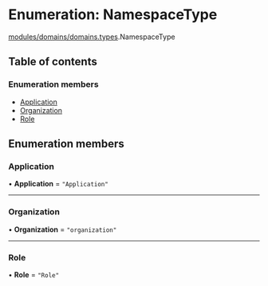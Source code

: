 # Enumeration: NamespaceType

[modules/domains/domains.types](../modules/modules_domains_domains_types.md).NamespaceType

## Table of contents

### Enumeration members

- [Application](modules_domains_domains_types.NamespaceType.md#application)
- [Organization](modules_domains_domains_types.NamespaceType.md#organization)
- [Role](modules_domains_domains_types.NamespaceType.md#role)

## Enumeration members

### Application

• **Application** = `"Application"`

___

### Organization

• **Organization** = `"organization"`

___

### Role

• **Role** = `"Role"`
